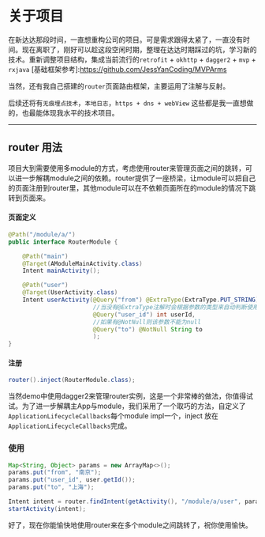 关于项目
======================
在新达达那段时间，一直想重构公司的项目。可是需求跟得太紧了，一直没有时间。现在离职了，刚好可以趁这段空闲时期，整理在达达时期踩过的坑，学习新的技术。重新调整项目结构，集成当前流行的`retrofit` + `okhttp` + `dagger2` + `mvp` + `rxjava` [基础框架参考]:https://github.com/JessYanCoding/MVPArms

当然，还有我自己搭建的`router`页面路由框架，主要运用了注解与反射。

后续还将有`无痕埋点技术`，`本地日志`，`https + dns + webView` 这些都是我一直想做的，也最能体现我水平的技术项目。

****

router 用法
----------------------
项目大到需要使用多module的方式，考虑使用router来管理页面之间的跳转，可以进一步解耦module之间的依赖。router提供了一座桥梁，让module可以把自己的页面注册到router里，其他module可以在不依赖页面所在的module的情况下跳转到页面来。

#### 页面定义
```java
@Path("/module/a/")
public interface RouterModule {

	@Path("main")
	@Target(AModuleMainActivity.class)
	Intent mainActivity();

	@Path("user")
	@Target(UserActivity.class)
	Intent userActivity(@Query("from") @ExtraType(ExtraType.PUT_STRING) String userFrom,
	                    //当没有@ExtraType注解时会根据参数的类型来自动判断使用bundle.putXXX()来传递参数
	                    @Query("user_id") int userId,
	                    //如果有@NotNull则该参数不能为null
	                    @Query("to") @NotNull String to
	                    );
}
```

#### 注册

```java
router().inject(RouterModule.class);
```
当然demo中使用dagger2来管理router实例，这是一个非常棒的做法，你值得试试。为了进一步解耦主App与module，我们采用了一个取巧的方法，自定义了`ApplicationLifecycleCallbacks`每个module impl一个，inject 放在`ApplicationLifecycleCallbacks`完成。

### 使用
```java
Map<String, Object> params = new ArrayMap<>();
params.put("from", "南京");
params.put("user_id", user.getId());
params.put("to", "上海");

Intent intent = router.findIntent(getActivity(), "/module/a/user", params);
startActivity(intent);
```

好了，现在你能愉快地使用router来在多个module之间跳转了，祝你使用愉快。
